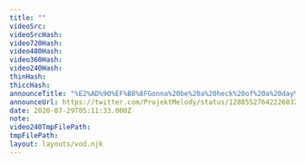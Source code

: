 ```yaml
---
title: ""
videoSrc: 
videoSrcHash: 
video720Hash: 
video480Hash: 
video360Hash: 
video240Hash: 
thinHash: 
thiccHash: 
announceTitle: "%E2%AD%90%EF%B8%8FGonna%20be%20a%20heck%20of%20a%20day%E2%AD%90%EF%B8%8F%20%20%F0%9F%93%B2CB%20%40%204%20PM%20EST%20----%20%20%20%F0%9F%93%B2D%26D%20%281st%20session%20ever%29%20on%20Twitch%20%40%2011%20PM%20EST%21%20%20%28I%27m%20hosting%20Arcadum%29%20-----%20%20%20%F0%9F%93%B2THANK%20YOU%20%40_Silvervale_%20for%20secretly%20commissioning%20my%20character%27s%20art%21%21%21%20%F0%9F%92%A6art%20credit%3A%20%40LilythArts"
announceUrl: https://twitter.com/ProjektMelody/status/1288552764222603264
date: 2020-07-29T05:11:33.000Z
note: 
video240TmpFilePath: 
tmpFilePath: 
layout: layouts/vod.njk
---
```

